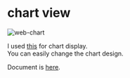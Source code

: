 # chart view
![web-chart](https://user-images.githubusercontent.com/6020549/164565773-05d37c97-0cfc-4573-9e19-76f6f2d7757d.jpg)

I used [this](https://nagix.github.io/chartjs-plugin-streaming/1.9.0/) for chart display.   
You can easily change the chart design.   

Document is [here](https://www.chartjs.org/docs/latest/).   

